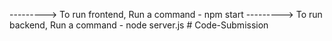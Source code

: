 ---------> To run frontend, Run a command - npm start
---------> To run backend, Run a command - node server.js
#   C o d e - S u b m i s s i o n  
 